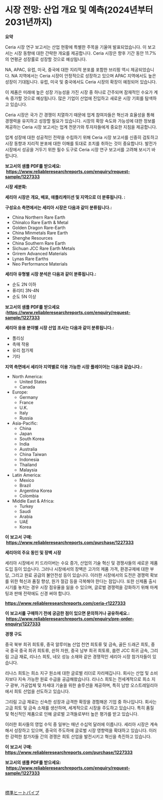 <p><h1>시장 전망: 산업 개요 및 예측(2024년부터 2031년까지)</h1></p><p><strong>요약</strong></p>
<p><p>Ceria 시장 연구 보고서는 산업 현황에 특별한 주목을 기울여 발표되었습니다. 이 보고서는 시장 동향에 대한 간략한 개요를 제공합니다. Ceria 시장은 향후 기간 동안 11.7%의 연평균 성장률로 성장할 것으로 예상됩니다.</p><p>NA, APAC, 유럽, 미국, 중국에 대한 지리적 분포를 포함한 브리핑 역시 제공되었습니다. NA 지역에서는 Ceria 시장이 안정적으로 성장하고 있으며 APAC 지역에서도 높은 성장이 기대됩니다. 유럽, 미국 및 중국에서도 Ceria 시장의 확장이 예정되어 있습니다.</p><p>이 제품은 미래에 높은 성장 가능성을 가진 시장 중 하나로 간주되며 잠재적인 수요가 계속 증가할 것으로 예상됩니다. 많은 기업이 산업에 진입하고 새로운 시장 기회를 탐색하고 있습니다.</p><p>Ceria 시장은 국가 간 경쟁이 치열하기 때문에 업계 참여자들은 혁신과 효율성을 통해 경쟁력을 유지하고 성장할 필요가 있습니다. 시장의 확장 속도와 가능성에 대한 정보를 제공하는 Ceria 시장 보고서는 업계 전문가와 투자자들에게 중요한 지침을 제공합니다.</p><p>업계 성장에 대한 성공적인 전략을 수립하기 위해 Ceria 시장 보고서를 신중히 검토하고 시장 동향과 지리적 분포에 대한 이해를 토대로 조치를 취하는 것이 중요합니다. 발전가 시장에서 성공을 거두기 위한 필수 도구로 Ceria 시장 연구 보고서를 고려해 보시기 바랍니다.</p></p>
<p><strong>보고서의 샘플 PDF를 받으세요: &nbsp;<a href="https://www.reliableresearchreports.com/enquiry/request-sample/1227333">https://www.reliableresearchreports.com/enquiry/request-sample/1227333</a></strong></p>
<p><strong>시장 세분화:</strong></p>
<p><strong> 세리아 시장은 개요, 배포, 애플리케이션 및 지역으로 더 분류됩니다. :</strong></p>
<p><strong>구성요소 측면에서는 세리아 시장은 다음과 같이 분류됩니다.:</strong></p>
<p><ul><li>China Northern Rare Earth</li><li>Chinalco Rare Earth & Metal</li><li>Golden Dragon Rare-Earth</li><li>China Minmetals Rare Earth</li><li>Shenghe Resources</li><li>China Southern Rare Earth</li><li>Sichuan JCC Rare Earth Metals</li><li>Grirem Advanced Materials</li><li>Lynas Rare Earths</li><li>Neo Performance Materials</li></ul></p>
<p><strong> 세리아 유형별 시장 분석은 다음과 같이 분류됩니다.:</strong></p>
<p><ul><li>순도 2N 이하</li><li>퓨리티 3N-4N</li><li>순도 5N 이상</li></ul></p>
<p><strong>보고서의 샘플 PDF를 받으세요 :<a href="https://www.reliableresearchreports.com/enquiry/request-sample/1227333">https://www.reliableresearchreports.com/enquiry/request-sample/1227333</a></strong></p>
<p><strong> 세리아 응용 분야별 시장 산업 조사는 다음과 같이 분류됩니다.:</strong></p>
<p><ul><li>폴리싱</li><li>촉매 작용</li><li>유리 첨가제</li><li>기타</li></ul></p>
<p><strong>지역 측면에서 세리아 지역별로 이용 가능한 시장 플레이어는 다음과 같습니다.:</strong></p>
<p><ul>
    <li>
        North America:
        <ul>
            <li>United States</li>
            <li>Canada</li>
        </ul>
    </li>
    <li>
        Europe:
        <ul>
            <li>Germany</li>
            <li>France</li>
            <li>U.K.</li>
            <li>Italy</li>
            <li>Russia</li>
        </ul>
    </li>
    <li>
        Asia-Pacific:
        <ul>
            <li>China</li>
            <li>Japan</li>
            <li>South Korea</li>
            <li>India</li>
            <li>Australia</li>
            <li>China Taiwan</li>
            <li>Indonesia</li>
            <li>Thailand</li>
            <li>Malaysia</li>
        </ul>
    </li>
    <li>
        Latin America:
        <ul>
            <li>Mexico</li>
            <li>Brazil</li>
            <li>Argentina Korea</li>
            <li>Colombia</li>
        </ul>
    </li>
    <li>
        Middle East & Africa:
        <ul>
            <li>Turkey</li>
            <li>Saudi</li>
            <li>Arabia</li>
            <li>UAE</li>
            <li>Korea</li>
        </ul>
    </li>
    </ul></p>
<p><strong>이 보고서 구매: &nbsp;<a href="https://www.reliableresearchreports.com/purchase/1227333">https://www.reliableresearchreports.com/purchase/1227333</a></strong></p>
<p><strong>세리아의 주요 동인 및 장벽 시장</strong></p>
<p><p>세리아 시장에서 키 드라이버는 수요 증가, 산업의 기술 혁신 및 경쟁사들의 새로운 제품 도입 등이 있습니다. 그러나 시장에서의 장벽은 고가의 제품 가격, 환경규제에 대한 부담, 그리고 원료 공급의 불안전성 등이 있습니다. 이러한 시장에서의 도전은 경쟁력 확보를 위한 혁신과 품질 향상, 원가 절감 등을 극복해야 한다는 점입니다. 또한 신제품 출시 시기를 놓치는 경우 시장 점유율을 잃을 수 있으며, 글로벌 경쟁력을 강화하기 위해 마케팅과 판매 전략에도 신경 써야 합니다.</p></p>
<p><strong><a href="https://www.reliableresearchreports.com/ceria-r1227333">https://www.reliableresearchreports.com/ceria-r1227333</a></strong></p>
<p><strong>이 보고서를 구매하기 전에 궁금한 점이 있으면 문의하거나 공유하세요.: &nbsp;<a href="https://www.reliableresearchreports.com/enquiry/pre-order-enquiry/1227333">https://www.reliableresearchreports.com/enquiry/pre-order-enquiry/1227333</a></strong></p>
<p><strong>경쟁 구도</strong></p>
<p><p>중국 북부 희귀 희토류, 중국 알루미늄 산업 천연 희토류 및 금속, 골든 드래곤 희토, 중국 중국 중국 희귀 희토류, 쉰허 자원, 중국 남부 희귀 희토류, 쑴련 JCC 희귀 금속, 그리림 고급 재료, 리나스 희토, 네오 성능 소재와 같은 경쟁적인 세리아 시장 참가자들이 있습니다. </p><p>리나스 희토는 희소 지구 원소에 대한 글로벌 리더로 자리매깁니다. 회사는 산업 및 소비자보다 지속 가능한 원료 수급을 공급해왔습니다. 리나스 희토는 전세계적으로 희소 지구 광부, 가공업체 및 차세대 기술을 위한 솔루션을 제공하며, 특히 남방 오스트레일리아에서 희토 산업을 선도하고 있습니다.</p><p>그리림 고급 재료는 신속한 성장과 급격한 확장을 경험해온 기업 중 하나입니다. 회사는 고급 희토 및 금속 소재를 생산하며, 세계적으로 시장을 주도하고 있습니다. 특히 품질 및 혁신적인 제품으로 인해 글로벌 고객들로부터 높은 평가를 받고 있습니다.</p><p>이러한 회사들의 영업 수익 중 일부는 매년 수십억 달러에 이릅니다. 세리아 시장은 계속해서 성장하고 있으며, 중국의 주도하에 글로벌 시장 영향력을 확대하고 있습니다. 이러한 강력한 참가자들 간의 경쟁은 희토 산업을 발전시키고 혁신을 촉진하고 있습니다.</p></p>
<p><strong>이 보고서 구매: &nbsp; <a href="https://www.reliableresearchreports.com/purchase/1227333">https://www.reliableresearchreports.com/purchase/1227333</a></strong></p>
<p><strong>보고서의 샘플 PDF를 받으세요: &nbsp;<a href="https://www.reliableresearchreports.com/enquiry/request-sample/1227333">https://www.reliableresearchreports.com/enquiry/request-sample/1227333</a></strong><strong></strong></p>
<p>&nbsp;</p>
<p><p><a href="https://github.com/schmahlson/Market-Research-Report-List-1/blob/main/711719232610.md">標準ヒートパイプ</a></p></p>